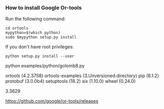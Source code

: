 ### How to install Google Or-tools

Run the following command:

```
cd ortools
mypython=$(which python) 
sudo $mypython setup.py install

```

If you don't have root privileges:

```
python setup.py install --user
```

python examples/python/golomb8.py

ortools (4.2.3758)
ortools-examples (3.Unversioned.directory)
pip (8.1.2)
protobuf (3.0.0b4)
setuptools (18.2)
six (1.10.0)
wheel (0.24.0)

3.3629

https://github.com/google/or-tools/releases